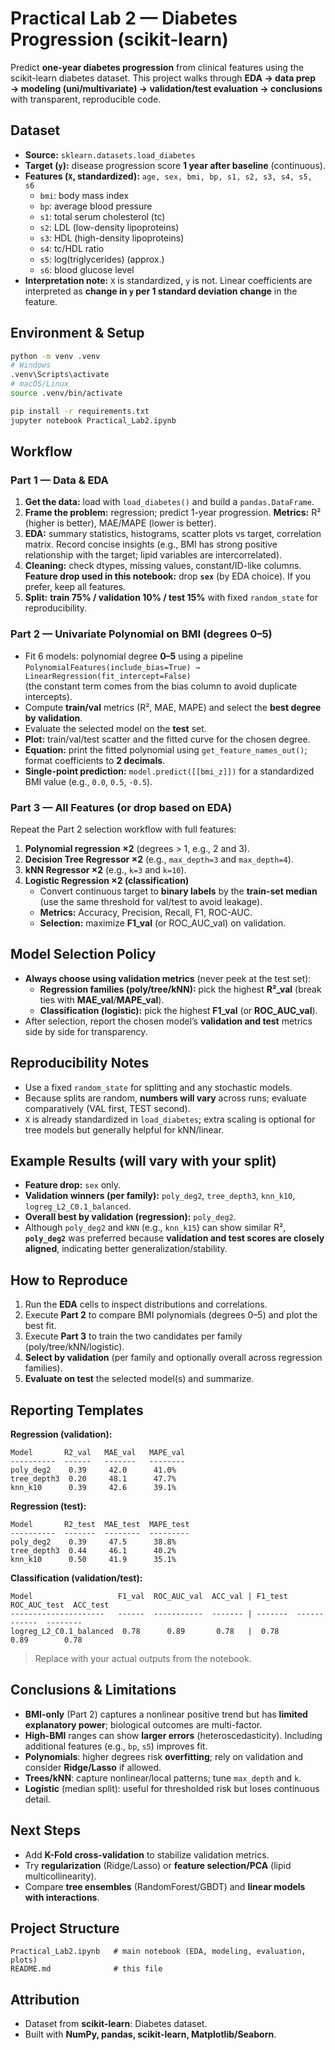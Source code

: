 # Practical Lab 2 — Diabetes Progression (scikit-learn)

Predict **one-year diabetes progression** from clinical features using the scikit-learn diabetes dataset. This project walks through **EDA → data prep → modeling (uni/multivariate) → validation/test evaluation → conclusions** with transparent, reproducible code.

## Dataset

- **Source:** `sklearn.datasets.load_diabetes`
- **Target (`y`):** disease progression score **1 year after baseline** (continuous).
- **Features (`X`, standardized):** `age, sex, bmi, bp, s1, s2, s3, s4, s5, s6`
  - `bmi`: body mass index
  - `bp`: average blood pressure
  - `s1`: total serum cholesterol (tc)
  - `s2`: LDL (low-density lipoproteins)
  - `s3`: HDL (high-density lipoproteins)
  - `s4`: tc/HDL ratio
  - `s5`: log(triglycerides) (approx.)
  - `s6`: blood glucose level
- **Interpretation note:** `X` is standardized, `y` is not. Linear coefficients are interpreted as **change in `y` per 1 standard deviation change** in the feature.

## Environment & Setup

```bash
python -m venv .venv
# Windows
.venv\Scripts\activate
# macOS/Linux
source .venv/bin/activate

pip install -r requirements.txt
jupyter notebook Practical_Lab2.ipynb
```

## Workflow

### Part 1 — Data & EDA
1. **Get the data:** load with `load_diabetes()` and build a `pandas.DataFrame`.
2. **Frame the problem:** regression; predict 1-year progression. **Metrics:** R² (higher is better), MAE/MAPE (lower is better).
3. **EDA:** summary statistics, histograms, scatter plots vs target, correlation matrix. Record concise insights (e.g., BMI has strong positive relationship with the target; lipid variables are intercorrelated).
4. **Cleaning:** check dtypes, missing values, constant/ID-like columns. **Feature drop used in this notebook:** drop **`sex`** (by EDA choice). If you prefer, keep all features.
5. **Split:** **train 75% / validation 10% / test 15%** with fixed `random_state` for reproducibility.

### Part 2 — Univariate Polynomial on BMI (degrees 0–5)
- Fit 6 models: polynomial degree **0–5** using a pipeline  
  `PolynomialFeatures(include_bias=True) → LinearRegression(fit_intercept=False)`  
  (the constant term comes from the bias column to avoid duplicate intercepts).
- Compute **train/val** metrics (R², MAE, MAPE) and select the **best degree by validation**.
- Evaluate the selected model on the **test** set.
- **Plot:** train/val/test scatter and the fitted curve for the chosen degree.
- **Equation:** print the fitted polynomial using `get_feature_names_out()`; format coefficients to **2 decimals**.
- **Single-point prediction:** `model.predict([[bmi_z]])` for a standardized BMI value (e.g., `0.0`, `0.5`, `-0.5`).

### Part 3 — All Features (or drop based on EDA)
Repeat the Part 2 selection workflow with full features:
1. **Polynomial regression ×2** (degrees > 1, e.g., 2 and 3).
2. **Decision Tree Regressor ×2** (e.g., `max_depth=3` and `max_depth=4`).
3. **kNN Regressor ×2** (e.g., `k=3` and `k=10`).
4. **Logistic Regression ×2 (classification)**  
   - Convert continuous target to **binary labels** by the **train-set median** (use the same threshold for val/test to avoid leakage).  
   - **Metrics:** Accuracy, Precision, Recall, F1, ROC-AUC.  
   - **Selection:** maximize **F1_val** (or ROC_AUC_val) on validation.

## Model Selection Policy

- **Always choose using validation metrics** (never peek at the test set):  
  - **Regression families (poly/tree/kNN):** pick the highest **R²_val** (break ties with **MAE_val**/**MAPE_val**).  
  - **Classification (logistic):** pick the highest **F1_val** (or **ROC_AUC_val**).
- After selection, report the chosen model’s **validation and test** metrics side by side for transparency.

## Reproducibility Notes

- Use a fixed `random_state` for splitting and any stochastic models.  
- Because splits are random, **numbers will vary** across runs; evaluate comparatively (VAL first, TEST second).  
- `X` is already standardized in `load_diabetes`; extra scaling is optional for tree models but generally helpful for kNN/linear.

## Example Results (will vary with your split)

- **Feature drop:** `sex` only.  
- **Validation winners (per family):** `poly_deg2`, `tree_depth3`, `knn_k10`, `logreg_L2_C0.1_balanced`.  
- **Overall best by validation (regression):** `poly_deg2`.  
- Although `poly_deg2` and `kNN` (e.g., `knn_k15`) can show similar R², **`poly_deg2`** was preferred because **validation and test scores are closely aligned**, indicating better generalization/stability.

## How to Reproduce

1. Run the **EDA** cells to inspect distributions and correlations.  
2. Execute **Part 2** to compare BMI polynomials (degrees 0–5) and plot the best fit.  
3. Execute **Part 3** to train the two candidates per family (poly/tree/kNN/logistic).  
4. **Select by validation** (per family and optionally overall across regression families).  
5. **Evaluate on test** the selected model(s) and summarize.

## Reporting Templates

**Regression (validation):**
```text
Model       R2_val   MAE_val   MAPE_val
----------  ------   -------   --------
poly_deg2    0.39     42.0      41.0%
tree_depth3  0.20     48.1      47.7%
knn_k10      0.39     42.6      39.1%
```

**Regression (test):**
```text
Model       R2_test  MAE_test  MAPE_test
----------  -------  --------  ---------
poly_deg2    0.39     47.5      38.8%
tree_depth3  0.44     46.1      40.2%
knn_k10      0.50     41.9      35.1%
```

**Classification (validation/test):**
```text
Model                   F1_val  ROC_AUC_val  ACC_val | F1_test  ROC_AUC_test  ACC_test
---------------------   ------  -----------  ------- | -------  ------------  --------
logreg_L2_C0.1_balanced  0.78      0.89       0.78   |  0.78        0.89        0.78
```
> Replace with your actual outputs from the notebook.

## Conclusions & Limitations

- **BMI-only** (Part 2) captures a nonlinear positive trend but has **limited explanatory power**; biological outcomes are multi-factor.  
- **High-BMI** ranges can show **larger errors** (heteroscedasticity). Including additional features (e.g., `bp`, `s5`) improves fit.  
- **Polynomials**: higher degrees risk **overfitting**; rely on validation and consider **Ridge/Lasso** if allowed.  
- **Trees/kNN**: capture nonlinear/local patterns; tune `max_depth` and `k`.  
- **Logistic** (median split): useful for thresholded risk but loses continuous detail.

## Next Steps

- Add **K-Fold cross-validation** to stabilize validation metrics.  
- Try **regularization** (Ridge/Lasso) or **feature selection/PCA** (lipid multicollinearity).  
- Compare **tree ensembles** (RandomForest/GBDT) and **linear models with interactions**.

## Project Structure

```
Practical_Lab2.ipynb   # main notebook (EDA, modeling, evaluation, plots)
README.md              # this file
```

## Attribution

- Dataset from **scikit-learn**: Diabetes dataset.  
- Built with **NumPy, pandas, scikit-learn, Matplotlib/Seaborn**.
